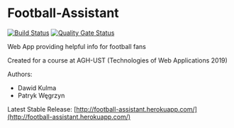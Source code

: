 # Football-Assistant
[![Build Status](https://travis-ci.org/pwegrzyn/Football-Assistant.svg?branch=master)](https://travis-ci.org/pwegrzyn/Football-Assistant)
[![Quality Gate Status](https://sonarcloud.io/api/project_badges/measure?project=com.football%3Aassistant&metric=alert_status)](https://sonarcloud.io/dashboard?id=com.football%3Aassistant)

Web App providing helpful info for football fans

Created for a course at AGH-UST (Technologies of Web Applications 2019)

Authors:
- Dawid Kulma
- Patryk Węgrzyn

Latest Stable Release: [http://football-assistant.herokuapp.com/](http://football-assistant.herokuapp.com/)
